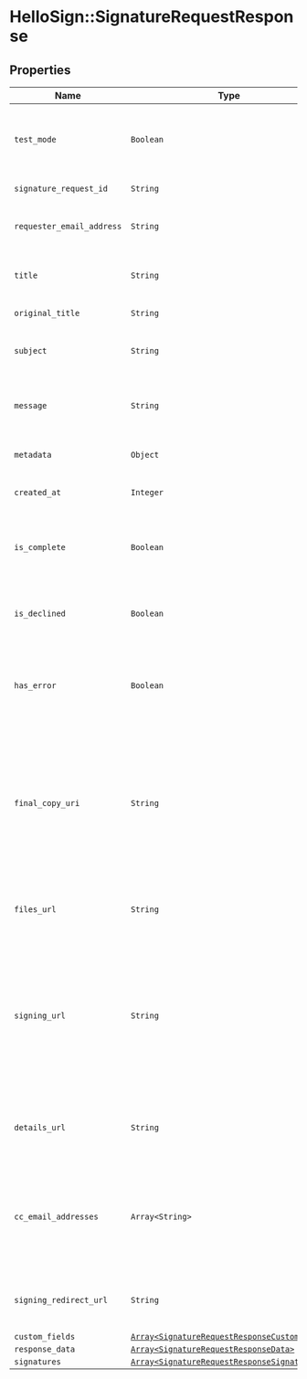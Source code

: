 # HelloSign::SignatureRequestResponse



## Properties

| Name | Type | Description | Notes |
| ---- | ---- | ----------- | ----- |
| `test_mode` | ```Boolean``` |  Whether this is a test signature request. Test requests have no legal value. Defaults to `false`.  |  [default to false] |
| `signature_request_id` | ```String``` |  The id of the SignatureRequest.  |  |
| `requester_email_address` | ```String``` |  The email address of the initiator of the SignatureRequest.  |  |
| `title` | ```String``` |  The title the specified Account uses for the SignatureRequest.  |  |
| `original_title` | ```String``` |  Default Label for account.  |  |
| `subject` | ```String``` |  The subject in the email that was initially sent to the signers.  |  |
| `message` | ```String``` |  The custom message in the email that was initially sent to the signers.  |  |
| `metadata` | ```Object``` |  The metadata attached to the signature request.  |  |
| `created_at` | ```Integer``` |  Time the signature request was created.  |  |
| `is_complete` | ```Boolean``` |  Whether or not the SignatureRequest has been fully executed by all signers.  |  |
| `is_declined` | ```Boolean``` |  Whether or not the SignatureRequest has been declined by a signer.  |  |
| `has_error` | ```Boolean``` |  Whether or not an error occurred (either during the creation of the SignatureRequest or during one of the signings).  |  |
| `final_copy_uri` | ```String``` |  (Deprecated) The relative URI where the PDF copy of the finalized documents can be downloaded. Only present when `is_complete &#x3D; true`. This will be removed at some point; use the files_url instead.  |  |
| `files_url` | ```String``` |  The URL where a copy of the request&#39;s documents can be downloaded.  |  |
| `signing_url` | ```String``` |  The URL where a signer, after authenticating, can sign the documents. This should only be used by users with existing HelloSign accounts as they will be required to log in before signing.  |  |
| `details_url` | ```String``` |  The URL where the requester and the signers can view the current status of the SignatureRequest.  |  |
| `cc_email_addresses` | ```Array<String>``` |  A list of email addresses that were CCed on the SignatureRequest. They will receive a copy of the final PDF once all the signers have signed.  |  |
| `signing_redirect_url` | ```String``` |  The URL you want the signer redirected to after they successfully sign.  |  |
| `custom_fields` | [```Array<SignatureRequestResponseCustomField>```](SignatureRequestResponseCustomField.md) |    |  |
| `response_data` | [```Array<SignatureRequestResponseData>```](SignatureRequestResponseData.md) |    |  |
| `signatures` | [```Array<SignatureRequestResponseSignatures>```](SignatureRequestResponseSignatures.md) |    |  |

